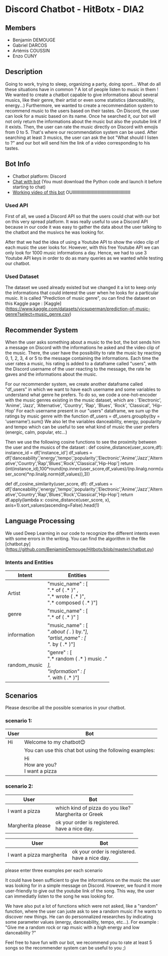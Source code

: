 # Discord Chatbot - HitBotx - DIA2

## Members
- Benjamin DEMOUGE
- Gabriel DARCOS
- Artémis COUSSIN
- Enzo CUNY

## Description

Going to work, trying to sleep, organizing a party, doing sport...
What do all these situations have in common ? A lot of people listen to music in them !
We wanted to create a chatbot capable to give informations about several musics, like their genre, their artist or even some statistics (danceability, energy...)
Furthermore, we wanted to create a recommendation system to recommend music to the users based on their tastes. 
On Discord, the user can look for a music based on its name. Once he searched it, our bot will not only return the informations about the music but also the youtube link if it exists. 
Then, the user can rate the music directly on Discord with emojis from 0 to 5. That's where our recommendation system can be used. 
After searching at least 3 musics, the user can ask the bot "What should I listen to ?" and our bot will send him the link of a video corresponding to his tastes. 


## Bot Info
- Chatbot platform: Discord
- [Chat with bot](https://discord.gg/uHeMfQTt) (You must download the Python code and launch it before starting to chat)
- [Working video of this bot](https://www.youtube.com/watch?v=YOUTUBE_VIDEO_ID_HERE) OUIIIIIIIIIIIIIIIIIIIIIIIIIIIIIIIIIIIIIIIIIIIIIIIII


### Used API

First of all, we used a Discord API so that the users could chat with our bot on this very spread platform. 
It was really useful to use a Discord API because in our code it was easy to gather the data about the user talking to the chatbot and the musivcs he was looking for.

After that we had the idea of using a Youtube API to show the video clip of each music the user looks for. 
However, with this free Youtube API we can only look for 1000 music informations a day. 
Hence, we had to use 3 Youtube API keys in order to do as many queries as we wanted while testing our chatbot. 


### Used Dataset

The dataset we used already existed but we changed it a lot to keep only the informations that could interest the user when he looks for a particular music. 
It is called "Prediction of music genre", ou can find the dataset on this Kaggle page : [Kaggle] (https://www.kaggle.com/datasets/vicsuperman/prediction-of-music-genre?select=music_genre.csv)


## Recommender System

When the user asks something about a music to the bot, the bot sends him a message on Discord with the informations he asked and the video clip of the music. 
There, the user have the possibility to rate the music by reacting 0, 1, 2, 3, 4 or 5 to the message containing the informations.
Each time the user rates a music, his rating is added to a dataframe called "users", with the Discord username of the user reacting to the message, the rate he gaves and the informations about the music.

For our recommender system, we create another dataframe called "df_users" in which we want to have each username and some variables to understand what genre he prefers.
To do so, we code a one-hot-encoder with the music genres existing in the music dataset, which are :
'Electronic', 'Anime', 'Jazz', 'Alternative', 'Country', 'Rap', 'Blues', 'Rock', 'Classical', 'Hip-Hop'
For each username present in our "users" dataframe, we sum up the ratings by music genre with the function df_users = df_users.groupby(by = 'username').sum()
We also let the variables danceability, energy, popularity and tempo which can be useful to see what kind of music the user prefers (energic, calm, popular, etc...)

Then we use the following cosine functions to see the proximity between the user and the musics of the dataset : 
def cosine_distance(user_score,df):
	instance_id = df['instance_id']
	df_values = df['danceability','energy','tempo','popularity','Electronic','Anime','Jazz','Alternative','Country','Rap','Blues','Rock','Classical','Hip-Hop']
	return (int(instance_id),100*round(np.inner(user_score,df_values)/(np.linalg.norm(user_score)*np.linalg.norm(df_values)),3))

def df_cosine_similarity(user_score, df):
	df_values = df['danceability','energy','tempo','popularity','Electronic','Anime','Jazz','Alternative','Country','Rap','Blues','Rock','Classical','Hip-Hop']
	return df.apply(lambda x: cosine_distance(user_score, x), axis=1).sort_values(ascending=False).head(1)


## Language Processing

We used Deep Learning in our code to recognize the different intents even with some errors in the writing. 
You can find the algorithm in the file [chatbot.py] (https://github.com/BenjaminDemouge/Hitbotx/blob/master/chatbot.py)


### Intents and Entities


| Intent         | Entities                   |
|----------------|----------------------------|
| Artist         | "music_name" : [<br>".* of ( .* )" ,<br>".* wrote ( .* )",<br>".* composed ( .* )"] |
| genre          | "music_name" : [<br>".* of ( .* )" ]| 
| information    | "music_name" : [<br>".*about ( .* ) by.*"],<br>"artist_name" : [<br>".* by ( .* )"] |
| random_music   | "genre" : [<br>".* random ( .* ) music .*"<br>],<br>"information" : [<br>".* with ( .* )"] |



## Scenarios
Please describe all the possible scenarios in your chatbot.
### scenario 1:
| User | Bot                                                     |
|------|---------------------------------------------------------|
| Hi   | Welcome to my chatbot😊                                  |
|      | You can use this chat bot using the following examples: |
|      | Hi<br>How are you?<br>I want a pizza                    |

### scenario 2:
| User              | Bot                                                      |
|-------------------|----------------------------------------------------------|
| I want a pizza    | which kind of pizza do you like?<br> Margherita or Greek |
| Margherita please | ok your order is registered. <br> have a nice day.       |


| User                      | Bot                                                |
|---------------------------|----------------------------------------------------|                      
| I want a pizza margherita | ok your order is registered. <br> have a nice day. |

please enter three examples per each scenario




It could have been sufficient to give the informations on the music the user was looking for in a simple message on Discord. However, we found it more user-friendly to give out the youtube link of the song. This way, the user can immediatly listen to the song he was looking for. 

We have also put a lot of functions which were not asked, like a "random" function, where the user can juste ask to see a random music if he wants to discover new things. 
He can do personnalized researches by indicating some parameter values (energy, danceability, tempo, etc...). 
For example : "Give me a random rock or rap music with a high energy and low danceability ?"

Feel free to have fun with our bot, we recommend you to rate at least 5 songs so the recommender system can be useful to you ;)

